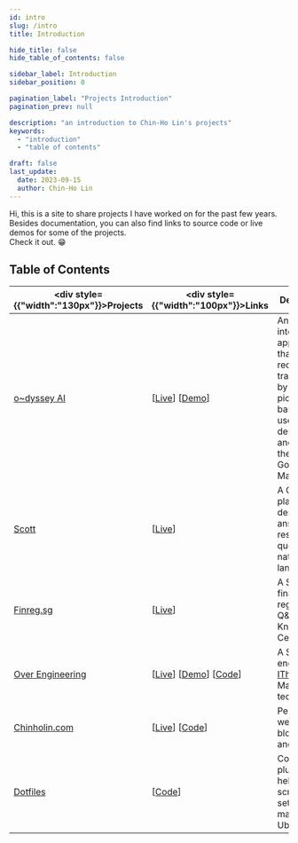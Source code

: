 ```yaml
---
id: intro
slug: /intro
title: Introduction

hide_title: false
hide_table_of_contents: false

sidebar_label: Introduction
sidebar_position: 0

pagination_label: "Projects Introduction"
pagination_prev: null

description: "an introduction to Chin-Ho Lin's projects"
keywords:
  - "introduction"
  - "table of contents"

draft: false
last_update:
  date: 2023-09-15
  author: Chin-Ho Lin
---
```



Hi, this is a site to share projects I have worked on for the past few years.<br />
Besides documentation, you can also find links to source code or live demos for some of the projects.<br />
Check it out. 😁


## Table of Contents
| <div style={{"width":"130px"}}>Projects</div> | <div style={{"width":"100px"}}>Links</div>                                                                | Description                                                                                                                                     | Tech Keywords                                                        |
|-----------------------------------------------|-----------------------------------------------------------------------------------------------------------|-------------------------------------------------------------------------------------------------------------------------------------------------|----------------------------------------------------------------------|
| [o~dyssey AI]                                 | [[Live][o~dyssey AI Live]] [[Demo](/vid/o_dyssey_ai_demo.webm)]                                           | An AI interactive application that recommends travel spots by drawing pictures based on user mood descriptions and finding them on Google Maps. | `GPT`, `DALLE`, `Google Maps API`, `Sentry`, `FastAPI`, `PostgreSQL` |
| [Scott]                                       | [[Live][Scott Live]]                                                                                      | A Q&A platform designed to answer legal research queries in natural language.                                                                   | `GPT`, `Milvus/zilliz`, `FastAPI`, `PostgreSQL`, `AWS`               |
| [Finreg.sg]                                   | [[Live][Finreg.sg Live]]                                                                                  | A Singapore financial regulation Q&A Knowledge Center.                                                                                          | `Golang`, `Elasticsearch`, `PostgreSQL`, `SEO`                       |
| [Over Engineering]                            | [[Live][Over Engineering Live]] [[Demo](/vid/over_engineering_demo.webm)] [[Code][Over Engineering Code]] | A Search engine for [IThome], a Mandarin tech forum.                                                                                            | `Meilisearch`, `Flask`, `KeyBERT`, `PostgreSQL`, `fly.io`            |
| [Chinholin.com]                               | [[Live][Chinholin.com Live]] [[Code][Chinholin.com Code]]                                                 | Personal website for blog posts and projects.                                                                                                   | `Docusaurus`, `CSS`, `Vercel`                                        |
| [Dotfiles]                                    | [[Code][Dotfiles Code]]                                                                                   | Config files, plugins, and helper scripts for setting up macOS and Ubuntu.                                                                      | `Zsh`, `Shell Scripting`, `Zinit`, `Emacs Lisp`                      |


[o~dyssey AI]: https://travel-gpt.fly.dev
[o~dyssey AI Live]: https://travel-gpt.fly.dev
<!-- [o~dyssey AI Demo]: /vid/o_dyssey_ai_demo.webm -->

[Scott]: https://scott.intelllex.com
[Scott Live]: https://scott.intelllex.com

[Over Engineering]: https://over-engineering-frontend.fly.dev
[Over Engineering Live]: https://over-engineering-frontend.fly.dev
[Over Engineering Code]: https://github.com/over-engineering-run
<!-- [Over Engineering Demo]: /vid/over_engineering_demo.webm -->
[IThome]: https://ithelp.ithome.com.tw

[Finreg.sg]: https://finreg.sg
[Finreg.sg Live]: https://finreg.sg

[Chinholin.com]: https://chinholin.com
[Chinholin.com Live]: https://chinholin.com
[Chinholin.com Code]: https://github.com/tainvecs/chinholin

[Dotfiles]: https://github.com/tainvecs/dotfiles
[Dotfiles Code]: https://github.com/tainvecs/dotfiles
